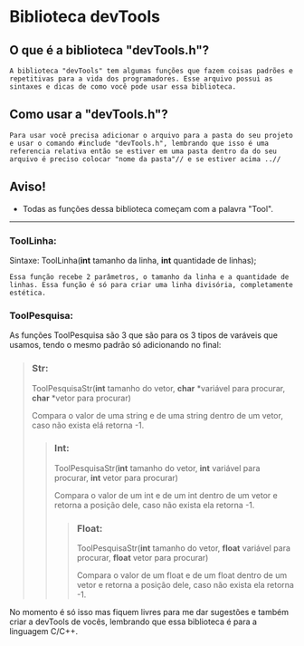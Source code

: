 # Biblioteca devTools 
## O que é a biblioteca "devTools.h"?

    A biblioteca "devTools" tem algumas funções que fazem coisas padrões e repetitivas para a vida dos programadores. Esse arquivo possui as sintaxes e dicas de como você pode usar essa biblioteca.

## Como usar a "devTools.h"?
    Para usar você precisa adicionar o arquivo para a pasta do seu projeto e usar o comando #include "devTools.h", lembrando que isso é uma referencia relativa então se estiver em uma pasta dentro da do seu arquivo é preciso colocar "nome da pasta"// e se estiver acima ..//

## Aviso! 
- Todas as funções dessa biblioteca começam com a palavra "Tool".
---

### ToolLinha:
Sintaxe: ToolLinha(**int** tamanho da linha, **int** quantidade de linhas);

    Essa função recebe 2 parâmetros, o tamanho da linha e a quantidade de linhas. Essa função é só para criar uma linha divisória, completamente estética.

### ToolPesquisa:
As funções ToolPesquisa são 3 que são para os 3 tipos de varáveis que usamos, tendo o mesmo padrão só adicionando no final:

> ### Str:
>   ToolPesquisaStr(**int** tamanho do vetor, **char** *variável para procurar, **char** *vetor para procurar)
>
>  Compara o valor de uma string e de uma string dentro de um vetor, caso não exista elá retorna -1.
>> ### Int:
>>   ToolPesquisaStr(**int** tamanho do vetor, **int** variável para procurar, **int** vetor para procurar)
>>
>>  Compara o valor de um int e de um int dentro de um vetor e retorna a posição dele, caso não exista ela retorna -1.
>>> ### Float:
>>>ToolPesquisaStr(**int** tamanho do vetor, **float** variável para procurar, **float** vetor para procurar)
>>>
>>> Compara o valor de um float e de um float dentro de um vetor e retorna a posição dele, caso não exista ela retorna -1.

No momento é só isso mas fiquem livres para me dar sugestões e também criar a devTools de vocês, lembrando que essa biblioteca é para a linguagem C/C++.